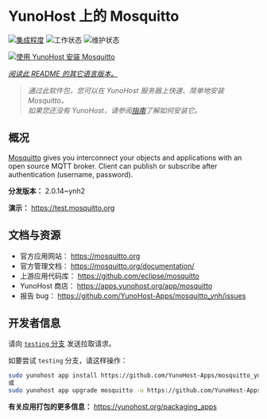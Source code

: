 <!--
注意：此 README 由 <https://github.com/YunoHost/apps/tree/master/tools/readme_generator> 自动生成
请勿手动编辑。
-->

# YunoHost 上的 Mosquitto

[![集成程度](https://dash.yunohost.org/integration/mosquitto.svg)](https://ci-apps.yunohost.org/ci/apps/mosquitto/) ![工作状态](https://ci-apps.yunohost.org/ci/badges/mosquitto.status.svg) ![维护状态](https://ci-apps.yunohost.org/ci/badges/mosquitto.maintain.svg)

[![使用 YunoHost 安装 Mosquitto](https://install-app.yunohost.org/install-with-yunohost.svg)](https://install-app.yunohost.org/?app=mosquitto)

*[阅读此 README 的其它语言版本。](./ALL_README.md)*

> *通过此软件包，您可以在 YunoHost 服务器上快速、简单地安装 Mosquitto。*  
> *如果您还没有 YunoHost，请参阅[指南](https://yunohost.org/install)了解如何安装它。*

## 概况

[Mosquitto](https://mosquitto.org/) gives you interconnect your objects and applications with an open source MQTT broker. Client can publish or subscribe after authentication (username, password).


**分发版本：** 2.0.14~ynh2

**演示：** <https://test.mosquitto.org>
## 文档与资源

- 官方应用网站： <https://mosquitto.org>
- 官方管理文档： <https://mosquitto.org/documentation/>
- 上游应用代码库： <https://github.com/eclipse/mosquitto>
- YunoHost 商店： <https://apps.yunohost.org/app/mosquitto>
- 报告 bug： <https://github.com/YunoHost-Apps/mosquitto_ynh/issues>

## 开发者信息

请向 [`testing` 分支](https://github.com/YunoHost-Apps/mosquitto_ynh/tree/testing) 发送拉取请求。

如要尝试 `testing` 分支，请这样操作：

```bash
sudo yunohost app install https://github.com/YunoHost-Apps/mosquitto_ynh/tree/testing --debug
或
sudo yunohost app upgrade mosquitto -u https://github.com/YunoHost-Apps/mosquitto_ynh/tree/testing --debug
```

**有关应用打包的更多信息：** <https://yunohost.org/packaging_apps>
